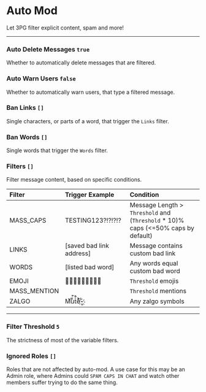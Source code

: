 # Auto Mod
Let 3PG filter explicit content, spam and more!

---

### Auto Delete Messages `true`
Whether to automatically delete messages that are filtered.

### Auto Warn Users `false`
Whether to automatically warn users, that type a filtered message.

### Ban Links `[]`
Single characters, or parts of a word, that trigger the `Links` filter.

### Ban Words `[]`
Single words that trigger the `Words` filter.

### Filters `[]`
Filter message content, based on specific conditions.

| Filter             | Trigger Example                          | Condition
|:-------------------|:-----------------------------------------|:-------------------------------------------|
| MASS_CAPS          | TESTING123?!?!?!?                 | Message Length > `Threshold` and (`Threshold` * 10)% caps (<=50% caps by default)
| LINKS              | [saved bad link address]                         | Message contains custom bad link
| WORDS              | [listed bad word]                                      | Any words equal custom bad word
| EMOJI              | 🤔🤔🤔🤔🤔🤔🤔🤔🤔                   | `Threshold` emojis
| MASS_MENTION       | <User> <User> <User> <User> <User>            | `Threshold` mentions
| ZALGO              | Mͭͭͬu̔ͨ͊tͣ̃̚eͨͭ͐ ҉̴̴̢                                   | Any zalgo symbols

---


### Filter Threshold `5`
The strictness of most of the variable filters.

### Ignored Roles `[]`
Roles that are not affected by auto-mod.
A use case for this may be an Admin role, where Admins could `SPAM CAPS IN CHAT` and watch other members suffer trying to do the same thing.